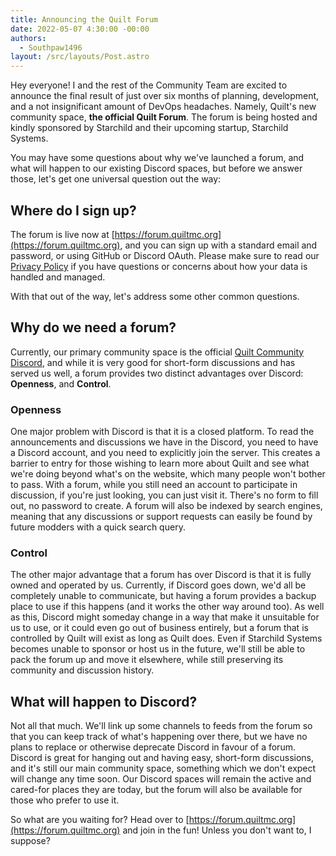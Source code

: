 ```yaml
---
title: Announcing the Quilt Forum
date: 2022-05-07 4:30:00 -00:00
authors:
  - Southpaw1496
layout: /src/layouts/Post.astro
---
```


Hey everyone! I and the rest of the Community Team are excited to announce the final result of just over six months of planning, development, and a not insignificant amount of DevOps headaches. Namely, Quilt's new community space, **the official Quilt Forum**. The forum is being hosted and kindly sponsored by Starchild and their upcoming startup, Starchild Systems.

<!-- MORE -->

You may have some questions about why we've launched a forum, and what will happen to our existing Discord spaces, but before we answer those, let's get one universal question out the way:

## Where do I sign up?

The forum is live now at [https://forum.quiltmc.org](https://forum.quiltmc.org), and you can sign up with a standard email and password, or using GitHub or Discord OAuth. Please make sure to read our [Privacy Policy](https://forum.quiltmc.org/privacy) if you have questions or concerns about how your data is handled and managed.

With that out of the way, let's address some other common questions.

## Why do we need a forum?

Currently, our primary community space is the official [Quilt Community Discord](https://discord.quiltmc.org), and while it is very good for short-form discussions and has served us well, a forum provides two distinct advantages over Discord: **Openness**, and **Control**.

### Openness

One major problem with Discord is that it is a closed platform. To read the announcements and discussions we have in the Discord, you need to have a Discord account, and you need to explicitly join the server. This creates a barrier to entry for those wishing to learn more about Quilt and see what we're doing beyond what's on the website, which many people won't bother to pass. With a forum, while you still need an account to participate in discussion, if you're just looking, you can just visit it. There's no form to fill out, no password to create. A forum will also be indexed by search engines, meaning that any discussions or support requests can easily be found by future modders with a quick search query.

### Control

The other major advantage that a forum has over Discord is that it is fully owned and operated by us. Currently, if Discord goes down, we'd all be completely unable to communicate, but having a forum provides a backup place to use if this happens (and it works the other way around too). As well as this, Discord might someday change in a way that make it unsuitable for us to use, or it could even go out of business entirely, but a forum that is controlled by Quilt will exist as long as Quilt does. Even if Starchild Systems becomes unable to sponsor or host us in the future, we'll still be able to pack the forum up and move it elsewhere, while still preserving its community and discussion history.

## What will happen to Discord?

Not all that much. We'll link up some channels to feeds from the forum so that you can keep track of what's happening over there, but we have no plans to replace or otherwise deprecate Discord in favour of a forum. Discord is great for hanging out and having easy, short-form discussions, and it's still our main community space, something which we don't expect will change any time soon. Our Discord spaces will remain the active and cared-for places they are today, but the forum will also be available for those who prefer to use it.

So what are you waiting for? Head over to [https://forum.quiltmc.org](https://forum.quiltmc.org) and join in the fun! Unless you don't want to, I suppose?

